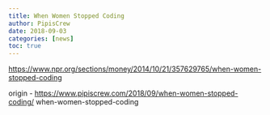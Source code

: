```yaml
---
title: When Women Stopped Coding
author: PipisCrew
date: 2018-09-03
categories: [news]
toc: true
---
```


https://www.npr.org/sections/money/2014/10/21/357629765/when-women-stopped-coding

origin - https://www.pipiscrew.com/2018/09/when-women-stopped-coding/ when-women-stopped-coding